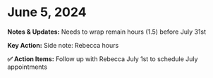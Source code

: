 # June 5, 2024

**Notes & Updates:** Needs to wrap remain hours (1.5) before July 31st

**Key Action:** Side note: Rebecca hours

**✅ Action Items:** Follow up with Rebecca July 1st to schedule July appointments